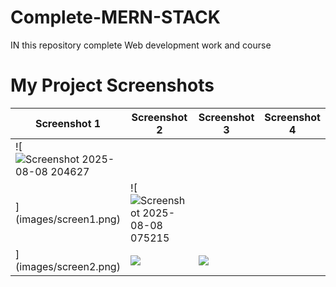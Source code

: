 # Complete-MERN-STACK
IN this repository complete Web development work and course
# My Project Screenshots

| Screenshot 1 | Screenshot 2 | Screenshot 3 | Screenshot 4 |
|--------------|--------------|--------------|--------------|
| ![![Screenshot 2025-08-08 204627](https://github.com/user-attachments/assets/46271216-9dee-4055-bf08-3d223afad246)
](images/screen1.png) | ![![Screenshot 2025-08-08 075215](https://github.com/user-attachments/assets/02a04f39-8cf0-480b-9d81-61216e961a63)
](images/screen2.png) | ![](images/screen3.png) | ![](images/screen4.png) |
